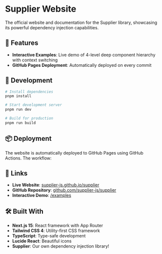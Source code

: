# Supplier Website

The official website and documentation for the Supplier library, showcasing its powerful dependency injection capabilities.

## 🌟 Features

-   **Interactive Examples**: Live demo of 4-level deep component hierarchy with context switching
-   **GitHub Pages Deployment**: Automatically deployed on every commit

## 🚀 Development

```bash
# Install dependencies
pnpm install

# Start development server
pnpm run dev

# Build for production
pnpm run build
```

## 📦 Deployment

The website is automatically deployed to GitHub Pages using GitHub Actions. The workflow:

## 🔗 Links

-   **Live Website**: [supplier-js.github.io/supplier](https://supplier-js.github.io/supplier)
-   **GitHub Repository**: [github.com/supplier-js/supplier](https://github.com/scarcity-js/supplier)
-   **Interactive Demo**: [/examples](https://supplier-js.github.io/supplier/examples)

## 🛠️ Built With

-   **Next.js 15**: React framework with App Router
-   **Tailwind CSS 4**: Utility-first CSS framework
-   **TypeScript**: Type-safe development
-   **Lucide React**: Beautiful icons
-   **Supplier**: Our own dependency injection library!
